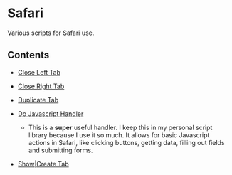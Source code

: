 # Safari
Various scripts for Safari use.

## Contents

- [Close Left Tab][9b0a7d8f]

- [Close Right Tab][868c78f0]

- [Duplicate Tab][07d01498]

- [Do Javascript Handler][76a90f05]
  - This is a **super** useful handler. I keep this in my personal script library because I use it so much. It allows for basic Javascript actions in Safari, like clicking buttons, getting data, filling out fields and submitting forms.

- [Show|Create Tab][225bf283]

[9b0a7d8f]: ./Close-Left-Tab.applescript
[868c78f0]: ./Close-Right-Tab.applescript
[07d01498]: ./Duplicate-Tab.applescript
[76a90f05]: ./Do-Javascript-Handler.applescript
[225bf283]: ./Show|Create-Tab.applescript 